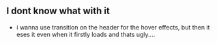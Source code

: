 ## I dont know what with it
- i wanna use transition on the header for the hover effects, but then it eses it even when it firstly loads and thats ugly....